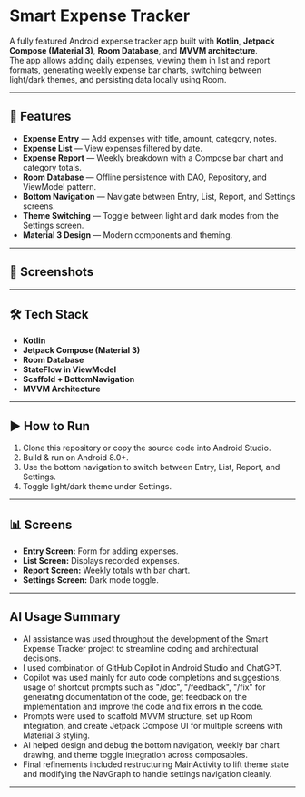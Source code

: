 # Smart Expense Tracker

A fully featured Android expense tracker app built with **Kotlin**, **Jetpack Compose (Material 3)**, **Room Database**, and **MVVM architecture**.  
The app allows adding daily expenses, viewing them in list and report formats, generating weekly expense bar charts, switching between light/dark themes, and persisting data locally using Room.

---

## 🚀 Features

- **Expense Entry** — Add expenses with title, amount, category, notes.
- **Expense List** — View expenses filtered by date.
- **Expense Report** — Weekly breakdown with a Compose bar chart and category totals.
- **Room Database** — Offline persistence with DAO, Repository, and ViewModel pattern.
- **Bottom Navigation** — Navigate between Entry, List, Report, and Settings screens.
- **Theme Switching** — Toggle between light and dark modes from the Settings screen.
- **Material 3 Design** — Modern components and theming.

---

## 📸 Screenshots

<div >
</div>

---

## 🛠️ Tech Stack

- **Kotlin**
- **Jetpack Compose (Material 3)**
- **Room Database**
- **StateFlow in ViewModel**
- **Scaffold + BottomNavigation**
- **MVVM Architecture**

---

## ▶️ How to Run

1. Clone this repository or copy the source code into Android Studio.
2. Build & run on Android 8.0+. 
3. Use the bottom navigation to switch between Entry, List, Report, and Settings. 
4. Toggle light/dark theme under Settings.

---

## 📊 Screens

- **Entry Screen:** Form for adding expenses.
- **List Screen:** Displays recorded expenses.
- **Report Screen:** Weekly totals with bar chart.
- **Settings Screen:** Dark mode toggle.

---

## AI Usage Summary

- AI assistance was used throughout the development of the Smart Expense Tracker project to streamline
coding and architectural decisions. 
- I used combination of GitHub Copilot in Android Studio and
ChatGPT. 
- Copilot was used mainly for auto code completions and suggestions, usage of shortcut
prompts such as "/doc", "/feedback", "/fix" for generating documentation of the code, get feedback
on the implementation and improve the code and fix errors in the code. 
- Prompts were used to scaffold MVVM structure, set up Room integration, and create Jetpack Compose UI
for multiple screens with Material 3 styling. 
- AI helped design and debug the bottom navigation,
weekly bar chart drawing, and theme toggle integration across composables. 
- Final refinements included restructuring MainActivity to lift theme state and modifying the NavGraph to handle
settings navigation cleanly.

---